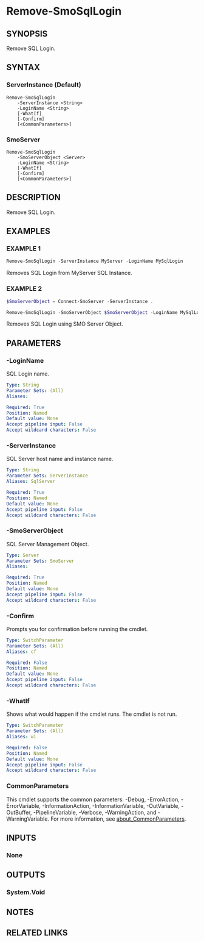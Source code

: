 ﻿---
external help file: SqlServerTools-help.xml
Module Name: SqlServerTools
online version:
schema: 2.0.0
---

# Remove-SmoSqlLogin

## SYNOPSIS
Remove SQL Login.

## SYNTAX

### ServerInstance (Default)
```
Remove-SmoSqlLogin
	-ServerInstance <String>
	-LoginName <String>
	[-WhatIf]
	[-Confirm]
	[<CommonParameters>]
```

### SmoServer
```
Remove-SmoSqlLogin
	-SmoServerObject <Server>
	-LoginName <String>
	[-WhatIf]
	[-Confirm]
	[<CommonParameters>]
```

## DESCRIPTION
Remove SQL Login.

## EXAMPLES

### EXAMPLE 1
```powershell
Remove-SmoSqlLogin -ServerInstance MyServer -LoginName MySqlLogin
```

Removes SQL Login from MyServer SQL Instance.

### EXAMPLE 2
```powershell
$SmoServerObject = Connect-SmoServer -ServerInstance .

Remove-SmoSqlLogin -SmoServerObject $SmoServerObject -LoginName MySqlLogin
```

Removes SQL Login using SMO Server Object.

## PARAMETERS

### -LoginName
SQL Login name.

```yaml
Type: String
Parameter Sets: (All)
Aliases:

Required: True
Position: Named
Default value: None
Accept pipeline input: False
Accept wildcard characters: False
```

### -ServerInstance
SQL Server host name and instance name.

```yaml
Type: String
Parameter Sets: ServerInstance
Aliases: SqlServer

Required: True
Position: Named
Default value: None
Accept pipeline input: False
Accept wildcard characters: False
```

### -SmoServerObject
SQL Server Management Object.

```yaml
Type: Server
Parameter Sets: SmoServer
Aliases:

Required: True
Position: Named
Default value: None
Accept pipeline input: False
Accept wildcard characters: False
```

### -Confirm
Prompts you for confirmation before running the cmdlet.

```yaml
Type: SwitchParameter
Parameter Sets: (All)
Aliases: cf

Required: False
Position: Named
Default value: None
Accept pipeline input: False
Accept wildcard characters: False
```

### -WhatIf
Shows what would happen if the cmdlet runs.
The cmdlet is not run.

```yaml
Type: SwitchParameter
Parameter Sets: (All)
Aliases: wi

Required: False
Position: Named
Default value: None
Accept pipeline input: False
Accept wildcard characters: False
```

### CommonParameters
This cmdlet supports the common parameters: -Debug, -ErrorAction, -ErrorVariable, -InformationAction, -InformationVariable, -OutVariable, -OutBuffer, -PipelineVariable, -Verbose, -WarningAction, and -WarningVariable. For more information, see [about_CommonParameters](http://go.microsoft.com/fwlink/?LinkID=113216).

## INPUTS

### None

## OUTPUTS

### System.Void

## NOTES

## RELATED LINKS

